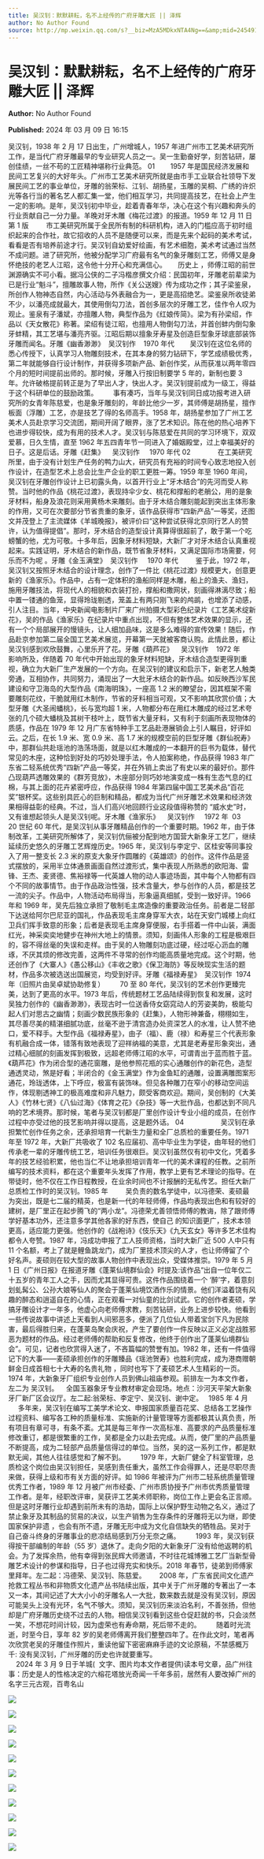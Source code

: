 ```yaml
---
title: 吴汉钊：默默耕耘，名不上经传的广府牙雕大匠 || 泽辉
author: No Author Found
source: http://mp.weixin.qq.com/s?__biz=MzA5MDkxNTA4Ng==&amp;mid=2454914726&amp;idx=1&amp;sn=4d16c1f6ef188ca5e23dcab74995e3be&amp;chksm=87a3cec7b0d447d1eb0eae89daedff7ce0c3ee0758807cbe5a28001e9211630287e939a49f4c&poc_token=HJ_Do2ejHyO-wNZGG8Q1S8FdPgy1YBBEob-nUEme
---
```


# 吴汉钊：默默耕耘，名不上经传的广府牙雕大匠 || 泽辉

**Author:** No Author Found

**Published:** 2024 年 03 月 09 日 16:15

吴汉钊，1938 年 2 月 17 日出生，广州增城人，1957 年进广州市工艺美术研究所工作，是当代广府牙雕最早的专业研究人员之一。吴一生勤奋好学，刻苦钻研，屡创佳绩，一丝不苟的工匠精神堪称行业典范。 01       
1957 年是国民经济发展和民间工艺复兴的大好年头。广州市工艺美术研究所就是由市手工业联合社领导下发展民间工艺的事业单位，牙雕的翁荣标、江钊、胡扬星，玉雕的吴桐、广绣的许炽光等各行当的著名艺人都汇集一堂，他们相互学习，共同提高技艺，在社会上产生一定的影响。是年，吴汉钊初中毕业，趁着青春年华，决心在这个有兴趣和奔头的行业贡献自己一分力量。羊晚对牙木雕《梅花过渡》的报道。1959 年 12 月 11 日第 1 版        
市工美研究所属于全民所有制的科研机构，进入的门槛应高于初时组织起来的合作社，故它招收的人员不是随便可以来，而是先来个起码的美术考试，看看是否有培养前途才行。吴汉钊自幼爱好绘画，有艺术细胞，美术考试通过当然不成问题。进了研究所，他被分配学习广府最有名气的象牙雕刻工艺，师傅又是身怀绝技的老艺人江昭，这令他十分开心和充满信心。     
历史上 ，师傅江昭的前世渊源确实不可小看。据冯公侠的二子冯楷彦撰文介绍：民国初年，牙雕老前辈梁为已是行业“魁斗”，擅雕故事人物，所作《关公送嫂》传为成功之作；其子梁鉴泉，所创作人物神态自然，内心活动与外表融合为一，更是高招绝艺。梁鉴泉所收徒弟不少，以潘亮成就最大，其使用倒勾刀法，首创多层次的牙雕工艺，佳作令人叹为观止。鉴泉有子潘斌，亦擅雕人物，典型作品为《红娘传简》。梁为有孙梁绍，作品以《天女散花》称著。梁绍有徒江昭，也擅用人物倒勾刀法，并首创蚌内倒勾象牙蚌精，其工艺堪与潘亮齐驱。江昭后期以擅象牙寿星及创造巨型象牙球底部装饰牙雕而闻名。牙雕《幽香渺渺》  吴汉钊作    1970 年代       
吴汉钊在这位名师的悉心传授下，认真学习人物雕刻技术，在其本身的努力钻研下，学艺成绩极优秀，第二年就能够自行设计制作，并获得多项新产品、新创作奖，从而获准以两年零四个月的短时间提前出师的。那时候，牙雕入行按旧制要学 5 年的，新制也要 3 年。允许破格提前转正是为了早出人才，快出人才。吴汉钊提前成为一级工，得益于这个科研单位的鼓励政策。       
事有凑巧，当年与吴汉钊同日成功报考进入研究所的女青年陈慈爱，也是象牙雕刻的，年龄比他少一岁，其师傅是胡扬星，擅作板面（浮雕）工艺，亦是技艺了得的名师高手。1958 年，胡扬星参加了广州工艺美术人员赴京学习交流团，期间开阔了眼界，涨了艺术知识。陈在他的热心培养下也进步得较快，成为有用的技术人才。吴汉钊与陈慈爱在共同的学习环境下，双双爱慕，日久生情，直至 1962 年五四青年节一同进入了婚姻殿堂，过上幸福美好的日子。这是后话。牙雕《赶集》    吴汉钊作     1970 年代 02             
在工美研究所里，由于没有计划生产任务的鸭力山大，研究员有充裕的时间专心致志地投入创作设计，在造型艺术上总会比生产企业的职工更胜一筹。1959 年至 1960 年间，吴汉钊在牙雕创作设计上已初露头角，以首开行业上“牙木结合”的先河而受人称赞。当时他的作品《桃花过渡》，表现持伞少女、桃花和撑船的老艄公，用的是象牙材料，船身及浪花则采用黄杨木来雕刻。由于牙木结合雕刻能起到突出主体形象的作用，又可在次要部分节省贵重的象牙，该作品获得市“四新产品”一等奖，还图文并茂登上了主流媒体《羊城晚报》，被评价曰“这种尝试获得北京同行艺人的赞许，认为值得提倡”。那时，牙木结合的造型设计真算得很超前了，敢于第一个吃螃蟹的他，尤为可敬。十多年后，因象牙材料短缺，大新厂才对牙木结合认真重视起来。实践证明，牙木结合的新作品，既节省象牙材料，又满足国际市场需要，何乐而不为呢
。牙雕《金玉满堂》  吴汉钊作     1970 年代        
鉴于此，1972 年，吴汉钊又按照牙木结合的设计理念，创作了一件比《桃花过渡》规模更大，创意更新的《渔家乐》。作品中，占有一定体积的渔船同样是木雕，船上的渔夫、渔妇，施用牙雕技法，将现代人的相貌和衣装打扮，撑船和撒网状，刻画得淋漓尽致；船中置一镂通的鱼笼，显得玲珑剔透，笼盖上有两只刚飞来的鸬鹚，也增添了动感，引人注目。当年，中央新闻电影制片厂来广州拍摄大型彩色纪录片《工艺美术绽新花》，吴的作品《渔家乐》在纪录片中重点出现，不但有整体艺术效果的显示，还有一个个局部展开的慢镜头，让人细加品味，这是多么难得的宣传效果！随后，作品赴京参加第二届全国工艺美术展览，开幕第一天就被客商认购。此情此景，都让吴汉钊感到欢欣鼓舞，心里乐开了花。牙雕《葫芦花》    吴汉钊作    1972 年       
影响所及，伴随着 70 年代中开始出现的象牙材料短缺，牙木结合造型更得到重视，确立为大新厂生产发展的一个方向。在吴汉钊的建议和启示下，新老艺人触类旁通，互相协作，共同努力，涌现出了一大批牙木结合的新作品。如反映西沙军民建设和守卫海岛的大型作品《南海明珠》，一座高 1.2 米的瞭望台，因其框架不需要雕刻花纹，干脆就用红木制作，节省的牙料相当可观，又不影响其欣赏价值；大型牙雕《大圣闹蟠桃》，长与宽均超 1 米，人物都分布在用红木雕成的经过艺术夸张的几个硕大蟠桃及其树干枝叶上，既节省大量牙料，又有利于刻画所表现物体的质感，作品在 1979 年 12 月广东省特种手工艺品赴港展销会上引人瞩目，好评如云。之后，在长 1.9 米、宽 0.9 米、高 1.7 米的规模空前的巨型牙雕《群仙祝寿》中，那群仙共赴瑶池的浩荡场面，就是以红木雕成的一本翻开的巨书为载体，替代常见的木座，这种恰到好处的巧妙处理手法，令人拍案称绝，作品获得 1983 年广东省二轻系统优秀“四新”产品一等奖，并在外销上卖出了有史以来的最好价。那件凸现葫芦透雕效果的《群芳竞放》，木座部分则巧妙地演变成一株有生态气息的红棉，与其上面的花卉紧密呼应，作品获得 1984 年第四届中国工艺美术品“百花奖”银杯奖。这些别具匠心的巨制和精品，都成为当代广州牙雕艺术效果和经济效果相得益彰的经典。不过，当人们高兴地回顾行业这段值得称赞的
“威水史”时，又有谁想起领头人是吴汉钊呢。牙木雕《渔家乐》    吴汉钊作     1972 年  03     
20 世纪 60 年代，是吴汉钊从事牙雕精品创作的一个重要时期。1962 年，由于体制改革，工美研究所解体了，吴汉钊伉俪被分配到地方国营大新象牙工艺厂，继续延续历史悠久的牙雕工艺辉煌历史。1965 年，吴汉钊与李定宁、区桂安等同事投入了用一整支长 2.3 米的原支大象牙作圆雕的《英雄颂》的创作。这件作品是竖式摆放的，采用半立体通景画面自然过渡形式，集中表现人所熟悉的欧阳海、雷锋、王杰、麦贤德、焦裕禄等一代英雄人物的动人事迹场面，其中每个人物都有四个不同的故事情节。由于作品政治性强，技术含量大，参与创作的人员，都是技艺一流的尖子。作品中，人物活动布局得当，形象逼真细腻，受到一致好评。1966 年和 1969 年，吴先后独立承担了敬制毛主席造像的重要政治任务。前者是二轻部下达送给阿尔巴尼亚的国礼，作品表现毛主席身穿军大衣，站在天安门城楼上向红卫兵们挥手致意的形象；后者是表现毛主席身穿便服，右手搭着一件中山装，满面红光，神采奕奕地健步在神州大地上的情景。须知，刻画伟人形象的工程是极艰巨的，容不得丝毫的失误和走样。由于吴的人物雕刻功底过硬，经过呕心沥血的雕琢，不厌其烦的修改完善，这两件不寻常的创作均能高质量地完成。这个时期，他还创作了《大寨人》《愚公移山》《丰收之歌》《保卫海防》等反映现实生活的题材，作品多次被选送出国展览，均受到好评。牙雕《福禄寿星》  吴汉钊作  1974 年（旧照片由吴卓斌协助修复）       
70 至 80 年代，吴汉钊的艺术创作更臻完美，达到了更高的水平。1973 年后，传统题材工艺品陆续得到恢复和发展，这时吴独力创作的《幽香渺渺》，表现古时一位送香侍女窈窕动人的芳姿美韵，极能勾起人们对思古之幽情；刻画少数民族形象的《赶集》，人物形神兼备，栩栩如生，其尽善尽美的精湛细腻功底，丝毫不逊于清宫造办处资深艺人的水准，让人赞不绝口，爱不释手。大型作品《福禄寿星》，由子（福）、鹿（禄）和寿星三个代表形象有机融合成一体，错落有致地表现了迎祥纳福的美意，尤其是老寿星形象突出，通过精心细腻的刻画发挥到极致，远超老师傅江昭的水平，可谓青出于蓝而胜于蓝。《葫芦花》作为闭合型的通花窗雕，是他参照花瓶的实心通雕创作的新花色，造型通透灵动，煞是好看；半闭合的《金玉满堂》作为金鱼缸的通雕，设置满雕图案形通花，玲珑透体，上下呼应，极富有装饰味。但见各种雕刀在窄小的移动空间运作，体现剔透神工的极高难度和非凡魅力，颇受客商欢迎。期间，吴创制的《大美人》《竹林七贤》《八仙过海》《体育之花》《杂技》等一大批作品，也都达到不同凡响的艺术境界。那时候，笔者与吴汉钊都是厂里创作设计专业小组的成员，在创作过程中亦受过他的技艺影响并得以提高，这是题外话。 04                   吴汉钊在承担繁忙创作任务之余，还承担培育一代新生力量和全厂总质检的重要任务。1971 年至 1972 年，大新厂共吸收了 102 名应届初、高中毕业生为学徒，由年轻的他们传承老一辈的牙雕传统工艺，培训任务很艰巨。吴汉钊虽然仅有初中文化，凭着多年的技艺经验积累，他也当仁不让地承担培训青年一代的美术课程的任教。之前所编写的技术资料，都在这个重要年头发挥了作用，教学上更有艺术理论的指导。在带徒时，他不仅在工作日程教授，在业余时间也不计报酬的无私传艺。担任大新厂总质检工作时的吴汉钊。1985 年        
吴负责的数名学徒中，以冯德荣、麦硕最为突出，既是七二届的精英，也是新一代的年轻师傅，作品均表现出色和有较好的建树，是厂里正在起步腾飞的“两小龙”。冯德荣尤善领悟师傅的教诲，除了跟师傅学好基本功外，还注意多学其他各家的好东西，使自己
的知识面更广，技术本领更高，适应能力更强。他创作的《战袍诗》《伎乐天》《九天玄女》等许多艺术佳构都令人夸赞。1987 年，冯成功申报了工人技师资格，当时大新厂近 500 人中只有 11 个名额，考上了就是鲤鱼跳龙门，成为厂里技术顶尖的人才，也让师傅留了个好名声。麦硕则在较大型的故事人物创作中表现出众，受媒体推崇。1979 年 5 月 1 日《广州日报》在报道牙雕《蓬莱仙境群仙会》时提及:该作品“出自一位年仅二十五岁的青年工人之手，因而尤其显得可贵。这件作品围绕着一个 ‘醉’字，着意刻划虬髯公、公孙大娘等仙人的聚会于蓬莱仙境饮酒作乐的情景。他们洋溢着饶有风趣的醉态和逍遥自在的心情，正在观看一对仙童的比剑试武。它的创作者麦硕，学搞牙雕设计才一年多，他虚心向老师傅求教，刻苦钻研，业务上进步较快。他看到一些传说故事中讲述上天看到人间邪恶多，便派了几位仙人带着宝剑下凡为民除害，最后得胜归来，在蓬莱岛聚会庆祝，产生了要创作一件反映以正义必定战胜邪恶为题材的作品。经过老师傅的帮助和反复修改，他终于创作出了蓬莱仙境群仙会”。可见，记者也欣赏得入迷了，不吝篇幅的赞誉有加。1982 年，还有一件值得记下的大事——麦硕承担创作的牙雕臻品《瑶池贺寿》也胜利完成，成为港商赠朝鲜金日成首相七十大寿的名贵礼物
，同时也写下了麦硕艺术人生精彩的一页。1974 年，大新象牙厂组织专业创作人员到佛山祖庙参观。前排左一为本文作者，左二为 吴汉钊。    全国玉器象牙专业教材审定会现场。地点：沙河天平架大新象牙厂新厂区会议厅。左二起:翁荣标、李定宁、吴汉钊、谢中定。   1985 年 4 月     
多年来，吴汉钊在编写工美学术论文、申报国家质量百花奖、总结各工艺操作过程资料、编写各工种的质量标准、实施新的计量管理等方面都极其认真负责，所有项目有章可寻，有条不紊。尤其是每三年作一次高标准、高要求的产品质量标准修改重订，都是很繁重的工作，吴都是全力以赴去完成。从而，使厂里的产品质量不断提高，成为二轻部产品质量信得过的单位。当然，吴的这一系列工作，都是默默无闻，其他人往往感觉和了解不到。       
1979 年，大新厂健全了科室管理，总质检这个岗位由吴汉钊担任，吴感到责任重大，虽然工作会得罪人，还是尽职尽责来做，获得上级和市有关方面的好评。如 1986 年被评为广州市二轻系统质量管理优秀工作者，1989 年 12 月被广州市经委、广州市质协授予广州市优秀质量管理工作者。是年，经职改评审，吴获评工艺美术师职称，岗位工作上更会名正言顺。但是这时牙雕行业却遇到前所未有的浩劫，国际上以保护野生动物之名义，通过了禁止象牙及其制品的贸易的决议，以生产销售为生存条件的牙雕将无以为继，即使国家保护非遗
，也会有所不遗，牙雕无形中成为文化自信缺失的牺牲品。吴对于自己奋斗终身的牙雕事业的悲凉结局感到万分无奈之痛。       
1993 年，吴汉钊获得按干部编制的年龄（55 岁）退休了。走向夕阳的大新象牙厂没有给他返聘的机会。为了发挥余热，他有幸得到张民辉大师邀请，不时往花城博雅工艺厂当新型骨雕艺术设计的参谋和指导，日子也过得充实和快乐。2018 年春节，徒弟到师傅家里拜年。左二起：冯德荣、吴汉钊、陈慈爱。      
2008 年，广东省民间文化遗产抢救工程丛书和非物质文化遗产丛书陆续出版，其中关于广州牙雕的专著出了一本又一本，其间记述了大大小小的牙雕名人一大批，数来数去就是没有吴汉钊，原因可能吴头上没有光环，名气不够大。须知，吴汉钊历来淡泊名利，不善张扬，但他却是广府牙雕历史绕不过去的人物。相信吴汉钊看到这些仓促赶就的书，只会淡然一笑，不想花时间计较，因为虚荣也有寿命期，死后带不走的。       
随着时光流逝，时至今日，享年 82 岁的吴老师傅离开我们整整四年了。在作此文时，笔者再次欣赏老吴的牙雕佳作照片，重读他留下密密麻麻手迹的文论原稿，不禁感概万千: 没有吴汉钊，广州牙雕的历史也许就要重写。                                                        2024 年 3 月 9 日于羊城(  文字、图片均本文作者提供)读本号文章，品广州往事：历史是人的性格决定的六榕花塔放光奇闻一千年多前，居然有人要改掉广州的名字三元古观，百粤名山

![](https://mmbiz.qpic.cn/mmbiz_jpg/PJWG74pLsMaOwpibmWqPgL2MW2wkicf11kwbUniaOka3xhGibH8HXcQYFxyKCjNvTR39GKIrzAOicuFlyibp2x4QOQQQ/640)

![](https://mmbiz.qpic.cn/mmbiz_jpg/PJWG74pLsMaOwpibmWqPgL2MW2wkicf11koleOXSFFdDqPLym8Hywqx4X6POUlBibiaONnOIKM63Y0YIhxnFiaKU9cg/640)

![](https://mmbiz.qpic.cn/mmbiz_jpg/PJWG74pLsMaOwpibmWqPgL2MW2wkicf11kNQbLAjyd32epGOgTRTibFQF5jniat2IUMExxnr7HIOLEsLrGES2yZ3rA/640)

![](https://mmbiz.qpic.cn/mmbiz_jpg/PJWG74pLsMaOwpibmWqPgL2MW2wkicf11kibY4tZXWBmaGpEv2QvHfw0BTm4qYl51o79szMZsVGwMVG5eQQTFcjuQ/640)

![](https://mmbiz.qpic.cn/mmbiz_jpg/PJWG74pLsMaOwpibmWqPgL2MW2wkicf11kAg5t5KDJ4JYogibf1emw7Ss70z3E4vRoibvlNu5Tficp4UVULQYb4Eg7Q/640)

![](https://mmbiz.qpic.cn/mmbiz_jpg/PJWG74pLsMaOwpibmWqPgL2MW2wkicf11kok8NwOJUJxJfXcIBClHwoGXTPQIJcBric1gM8jxIMA9gkaFJFnpXnWw/640)

![](https://mmbiz.qpic.cn/mmbiz_jpg/PJWG74pLsMaOwpibmWqPgL2MW2wkicf11kOXUibQ5dhS9e5XfdDQbKaCIVUrIggopibeUB6cvNEEDFYuKpUgN53edA/640)

![](https://mmbiz.qpic.cn/mmbiz_jpg/PJWG74pLsMaOwpibmWqPgL2MW2wkicf11kqS3JG8g1p0vvBCsfKbwdxVVkh1Sa3C2JFJiaJDNjnwszNphhaebaLWg/640)

![](https://mmbiz.qpic.cn/mmbiz_jpg/PJWG74pLsMaOwpibmWqPgL2MW2wkicf11k6dibxg6pyKiah1wNxukCaAEEiaX95nrFh6JcceWKgqHnvCblnoGLhuQzw/640)

![](https://mmbiz.qpic.cn/mmbiz_jpg/PJWG74pLsMaOwpibmWqPgL2MW2wkicf11kqxvsCl98HYibzjwwhkhVMlaMxATqlbEwOWsZ0Peicnwd7J7oEFbLcj6w/640)

![](https://mmbiz.qpic.cn/mmbiz_jpg/PJWG74pLsMaOwpibmWqPgL2MW2wkicf11k7IbyNedlnTwDyKhoo7Diamriazic8jiad1kZAADibXdgJwVZcWhxiaCcIJ5A/640)
